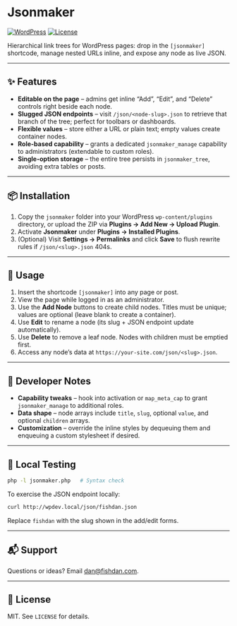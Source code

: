 # Jsonmaker

[![WordPress](https://img.shields.io/badge/WordPress-%5E6.0-blue)](https://wordpress.org/)
[![License](https://img.shields.io/badge/license-MIT-green.svg)](LICENSE)

Hierarchical link trees for WordPress pages: drop in the `[jsonmaker]` shortcode, manage nested URLs inline, and expose any node as live JSON.

---

## ✨ Features

- **Editable on the page** – admins get inline “Add”, “Edit”, and “Delete” controls right beside each node.
- **Slugged JSON endpoints** – visit `/json/<node-slug>.json` to retrieve that branch of the tree; perfect for toolbars or dashboards.
- **Flexible values** – store either a URL or plain text; empty values create container nodes.
- **Role-based capability** – grants a dedicated `jsonmaker_manage` capability to administrators (extendable to custom roles).
- **Single-option storage** – the entire tree persists in `jsonmaker_tree`, avoiding extra tables or posts.

---

## 📦 Installation

1. Copy the `jsonmaker` folder into your WordPress `wp-content/plugins` directory, or upload the ZIP via **Plugins → Add New → Upload Plugin**.
2. Activate **Jsonmaker** under **Plugins → Installed Plugins**.
3. (Optional) Visit **Settings → Permalinks** and click **Save** to flush rewrite rules if `/json/<slug>.json` 404s.

---

## 🚀 Usage

1. Insert the shortcode `[jsonmaker]` into any page or post.
2. View the page while logged in as an administrator.
3. Use the **Add Node** buttons to create child nodes. Titles must be unique; values are optional (leave blank to create a container).
4. Use **Edit** to rename a node (its slug + JSON endpoint update automatically).
5. Use **Delete** to remove a leaf node. Nodes with children must be emptied first.
6. Access any node’s data at `https://your-site.com/json/<slug>.json`.

---

## 🔧 Developer Notes

- **Capability tweaks** – hook into activation or `map_meta_cap` to grant `jsonmaker_manage` to additional roles.
- **Data shape** – node arrays include `title`, `slug`, optional `value`, and optional `children` arrays.
- **Customization** – override the inline styles by dequeuing them and enqueuing a custom stylesheet if desired.

---

## 🧪 Local Testing

```bash
php -l jsonmaker.php   # Syntax check
```

To exercise the JSON endpoint locally:

```bash
curl http://wpdev.local/json/fishdan.json
```

Replace `fishdan` with the slug shown in the add/edit forms.

---

## 📬 Support

Questions or ideas? Email [dan@fishdan.com](mailto:dan@fishdan.com).

---

## 📝 License

MIT. See `LICENSE` for details.
